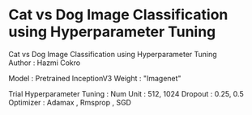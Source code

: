 # Cat vs Dog Image Classification using Hyperparameter Tuning
Cat vs Dog Image Classification using Hyperparameter Tuning \
Author : Hazmi Cokro

Model  : Pretrained InceptionV3
Weight : "Imagenet"

Trial Hyperparameter Tuning :
Num Unit  : 512, 1024
Dropout   : 0.25, 0.5
Optimizer : Adamax , Rmsprop , SGD 
